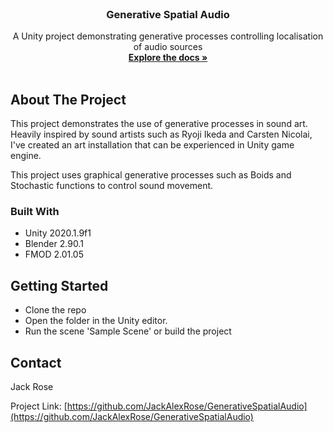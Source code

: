 <!-- PROJECT LOGO -->
<br />
<p align="center">
  <h3 align="center">Generative Spatial Audio</h3>

  <p align="center">
    A Unity project demonstrating generative processes controlling localisation of audio sources
    <br />
    <a href="https://github.com/JackAlexRose/GenerativeSpatialAudio"><strong>Explore the docs »</strong></a>
    <br />
    <br />
  </p>
</p>

<!-- ABOUT THE PROJECT -->
## About The Project

This project demonstrates the use of generative processes in sound art. Heavily inspired by sound artists such as Ryoji Ikeda and Carsten Nicolai, I've created an art installation that can be experienced in Unity game engine.

This project uses graphical generative processes such as Boids and Stochastic functions to control sound movement.

### Built With

* Unity 2020.1.9f1
* Blender 2.90.1
* FMOD 2.01.05

<!-- GETTING STARTED -->
## Getting Started

* Clone the repo
* Open the folder in the Unity editor.
* Run the scene 'Sample Scene' or build the project

<!-- CONTACT -->
## Contact

Jack Rose

Project Link: [https://github.com/JackAlexRose/GenerativeSpatialAudio](https://github.com/JackAlexRose/GenerativeSpatialAudio)
